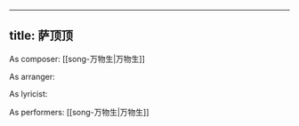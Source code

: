 
---
title: 萨顶顶
---
As composer: [[song-万物生|万物生]]

As arranger: 

As lyricist: 

As performers: [[song-万物生|万物生]]

